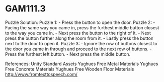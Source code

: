 # GAM111.3
Puzzle Solution:
	Puzzle 1:
		- Press the button to open the door.
	Puzzle 2:
		- Facing the same way you came in, press the 			furthest middle button closest to the way you came 		in.
		- Next press the button to the right of it.
		- Next press the button further along the room from 		it.
		- Lastly press the button next to the door to open 		it.
	Puzzle 3:
		- Ignore the row of buttons closest to the door you 		came in through and proceed to the next row of 			buttons.
		- Press the furthest left button.
		- Next press the middle button.


References:
Unity Standard Assets
Yughues Free Metal Materials
Yughues Free Concrete Materials
Yughues Free Wooden Floor Materials
http://www.fromtexttospeech.com/